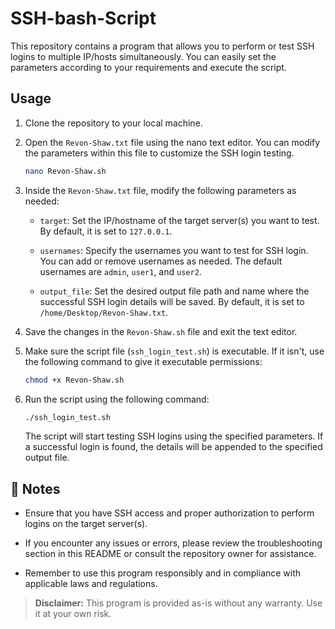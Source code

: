 # SSH-bash-Script


This repository contains a program that allows you to perform or test SSH logins to multiple IP/hosts simultaneously. You can easily set the parameters according to your requirements and execute the script.

## Usage

1. Clone the repository to your local machine.

2. Open the `Revon-Shaw.txt` file using the nano text editor. You can modify the parameters within this file to customize the SSH login testing.

    ```bash
    nano Revon-Shaw.sh
    ```

3. Inside the `Revon-Shaw.txt` file, modify the following parameters as needed:

    - `target`: Set the IP/hostname of the target server(s) you want to test. By default, it is set to `127.0.0.1`.

    - `usernames`: Specify the usernames you want to test for SSH login. You can add or remove usernames as needed. The default usernames are `admin`, `user1`, and `user2`.

    - `output_file`: Set the desired output file path and name where the successful SSH login details will be saved. By default, it is set to `/home/Desktop/Revon-Shaw.txt`.

4. Save the changes in the `Revon-Shaw.sh` file and exit the text editor.

5. Make sure the script file (`ssh_login_test.sh`) is executable. If it isn't, use the following command to give it executable permissions:

    ```bash
    chmod +x Revon-Shaw.sh
    ```

6. Run the script using the following command:

    ```bash
    ./ssh_login_test.sh
    ```

   The script will start testing SSH logins using the specified parameters. If a successful login is found, the details will be appended to the specified output file.

## 📝 Notes

- Ensure that you have SSH access and proper authorization to perform logins on the target server(s).

- If you encounter any issues or errors, please review the troubleshooting section in this README or consult the repository owner for assistance.

- Remember to use this program responsibly and in compliance with applicable laws and regulations.

> **Disclaimer:** This program is provided as-is without any warranty. Use it at your own risk.

 
